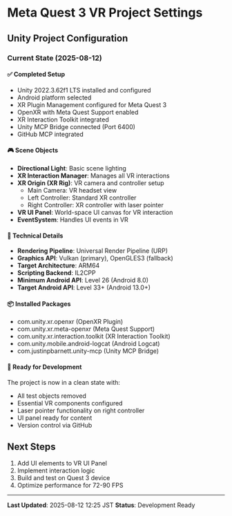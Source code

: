 # Meta Quest 3 VR Project Settings

## Unity Project Configuration

### Current State (2025-08-12)

#### ✅ Completed Setup
- Unity 2022.3.62f1 LTS installed and configured
- Android platform selected
- XR Plugin Management configured for Meta Quest 3
- OpenXR with Meta Quest Support enabled
- XR Interaction Toolkit integrated
- Unity MCP Bridge connected (Port 6400)
- GitHub MCP integrated

#### 🎮 Scene Objects
- **Directional Light**: Basic scene lighting
- **XR Interaction Manager**: Manages all VR interactions
- **XR Origin (XR Rig)**: VR camera and controller setup
  - Main Camera: VR headset view
  - Left Controller: Standard XR controller
  - Right Controller: XR controller with laser pointer
- **VR UI Panel**: World-space UI canvas for VR interaction
- **EventSystem**: Handles UI events in VR

#### 🔧 Technical Details
- **Rendering Pipeline**: Universal Render Pipeline (URP)
- **Graphics API**: Vulkan (primary), OpenGLES3 (fallback)
- **Target Architecture**: ARM64
- **Scripting Backend**: IL2CPP
- **Minimum Android API**: Level 26 (Android 8.0)
- **Target Android API**: Level 33+ (Android 13.0+)

#### 📦 Installed Packages
- com.unity.xr.openxr (OpenXR Plugin)
- com.unity.xr.meta-openxr (Meta Quest Support)
- com.unity.xr.interaction.toolkit (XR Interaction Toolkit)
- com.unity.mobile.android-logcat (Android Logcat)
- com.justinpbarnett.unity-mcp (Unity MCP Bridge)

#### 🚀 Ready for Development
The project is now in a clean state with:
- All test objects removed
- Essential VR components configured
- Laser pointer functionality on right controller
- UI panel ready for content
- Version control via GitHub

## Next Steps
1. Add UI elements to VR UI Panel
2. Implement interaction logic
3. Build and test on Quest 3 device
4. Optimize performance for 72-90 FPS

---

**Last Updated**: 2025-08-12 12:25 JST
**Status**: Development Ready